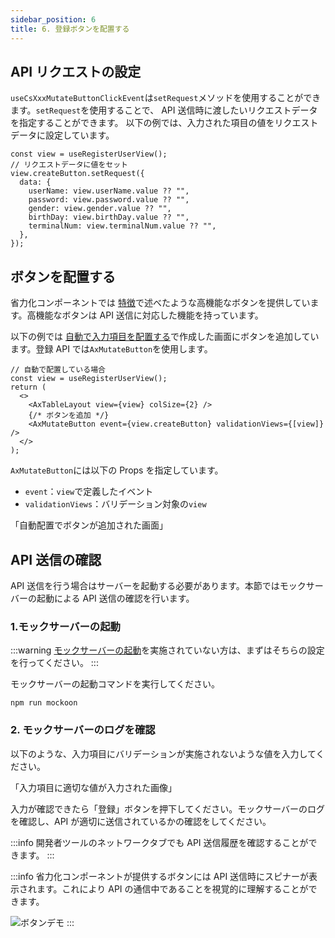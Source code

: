 ```yaml
---
sidebar_position: 6
title: 6. 登録ボタンを配置する
---
```


## API リクエストの設定

`useCsXxxMutateButtonClickEvent`は`setRequest`メソッドを使用することができます。`setRequest`を使用することで、 API 送信時に渡したいリクエストデータを指定することができます。
以下の例では、入力された項目の値をリクエストデータに設定しています。

```tsx
const view = useRegisterUserView();
// リクエストデータに値をセット
view.createButton.setRequest({
  data: {
    userName: view.userName.value ?? "",
    password: view.password.value ?? "",
    gender: view.gender.value ?? "",
    birthDay: view.birthDay.value ?? "",
    terminalNum: view.terminalNum.value ?? "",
  },
});
```

## ボタンを配置する

省力化コンポーネントでは [特徴](../../know-cs-component/features.md#高機能なボタンが使える)で述べたような高機能なボタンを提供しています。高機能なボタンは API 送信に対応した機能を持っています。

以下の例では [自動で入力項目を配置する](./arrange-items.md#自動で入力項目を配置する)で作成した画面にボタンを追加しています。登録 API では`AxMutateButton`を使用します。

```tsx
// 自動で配置している場合
const view = useRegisterUserView();
return (
  <>
    <AxTableLayout view={view} colSize={2} />
    {/* ボタンを追加 */}
    <AxMutateButton event={view.createButton} validationViews={[view]} />
  </>
);
```

`AxMutateButton`には以下の Props を指定しています。

- `event`：`view`で定義したイベント
- `validationViews`：バリデーション対象の`view`

「自動配置でボタンが追加された画面」

## API 送信の確認

API 送信を行う場合はサーバーを起動する必要があります。本節ではモックサーバーの起動による API 送信の確認を行います。

### 1.モックサーバーの起動

:::warning
[モックサーバーの起動](../../introduction-guide/working-after-introduction.md#orval-の設定)を実施されていない方は、まずはそちらの設定を行ってください。
:::

モックサーバーの起動コマンドを実行してください。

```tsx title="モックサーバーの起動"
npm run mockoon
```

### 2. モックサーバーのログを確認

以下のような、入力項目にバリデーションが実施されないような値を入力してください。

「入力項目に適切な値が入力された画像」

入力が確認できたら「登録」ボタンを押下してください。モックサーバーのログを確認し、API が適切に送信されているかの確認をしてください。

:::info
開発者ツールのネットワークタブでも API 送信履歴を確認することができます。
:::

:::info
省力化コンポーネントが提供するボタンには API 送信時にスピナーが表示されます。これにより API の通信中であることを視覚的に理解することができます。

![ボタンデモ](/img/button_demo.gif)
:::

